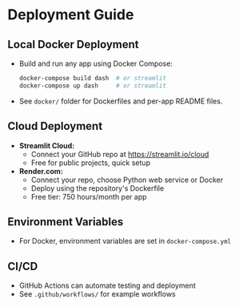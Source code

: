 <!--
This folder contains instructions for deploying the Oregon Dark Sky Dashboard apps.

- Docker: See docker-compose.yml and Dockerfiles for local and production deployment.
- Cloud: Add cloud-specific deployment steps (AWS, GCP, Azure, Render, Streamlit Cloud) as needed.
- Environment Variables: Document required variables for each app.
-->

# Deployment Guide

## Local Docker Deployment
- Build and run any app using Docker Compose:
  ```bash
  docker-compose build dash  # or streamlit
  docker-compose up dash     # or streamlit
  ```
- See `docker/` folder for Dockerfiles and per-app README files.

## Cloud Deployment
- **Streamlit Cloud:**
  - Connect your GitHub repo at https://streamlit.io/cloud
  - Free for public projects, quick setup
- **Render.com:**
  - Connect your repo, choose Python web service or Docker
  - Deploy using the repository's Dockerfile
  - Free tier: 750 hours/month per app

## Environment Variables
- For Docker, environment variables are set in `docker-compose.yml`

## CI/CD
- GitHub Actions can automate testing and deployment
- See `.github/workflows/` for example workflows
